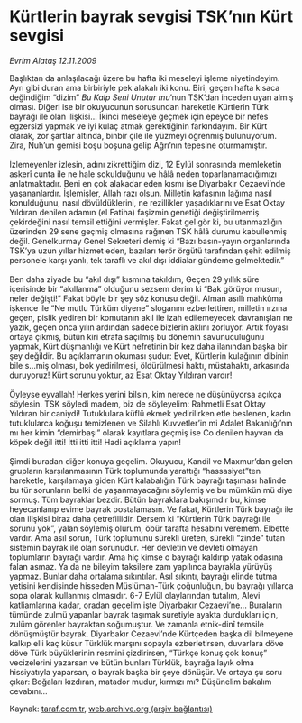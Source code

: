 # Kürtlerin bayrak sevgisi TSK’nın Kürt sevgisi

*Evrim Alataş 12.11.2009*

<div class="yazi">Başlıktan da anlaşılacağı üzere bu hafta iki meseleyi işleme niyetindeyim. Ayrı gibi duran ama birbiriyle pek alakalı iki konu. Biri, geçen hafta kısaca değindiğim “dizim” <i>Bu Kalp Seni Unutur mu</i>’nun TSK’dan inceden uyarı almış olması. Diğeri ise bir okuyucunun sorusundan hareketle Kürtlerin Türk bayrağı ile olan ilişkisi... İkinci meseleye geçmek için epeyce bir nefes egzersizi yapmak ve iyi kulaç atmak gerektiğinin farkındayım. Bir Kürt olarak, zor şartlar altında, binbir çile ile yüzmeyi öğrenmiş bulunuyorum. Zira, Nuh’un gemisi boşu boşuna gelip Ağrı’nın tepesine oturmamıştır. <br/><br/>İzlemeyenler izlesin, adını zikrettiğim dizi, 12 Eylül sonrasında memleketin askerî cunta ile ne hale sokulduğunu ve hâlâ neden toparlanamadığımızı anlatmaktadır. Beni en çok alakadar eden kısmı ise Diyarbakır Cezaevi’nde yaşananlardır. İşlemişler, Allah razı olsun. Milletin kafasının lağıma nasıl konulduğunu, nasıl dövüldüklerini, ne rezillikler yaşadıklarını ve Esat Oktay Yıldıran denilen adamın (el Fatiha) faşizmin genetiği değiştirilmemiş çekirdeğini nasıl temsil ettiğini vermişler. Fakat gel gör ki, bu utanmazlığın üzerinden 29 sene geçmiş olmasına rağmen TSK hâlâ durumu kabullenmiş değil. Genelkurmay Genel Sekreteri demiş ki “Bazı basın-yayın organlarında TSK’ya uzun yıllar hizmet eden, bazıları terör örgütü tarafından şehit edilmiş personele karşı yanlı, tek taraflı ve akıl dışı iddialar gündeme gelmektedir.” <br/><br/>Ben daha ziyade bu “akıl dışı” kısmına takıldım, Geçen 29 yıllık süre içerisinde bir “akıllanma” olduğunu sezsem derim ki “Bak görüyor musun, neler değişti!” Fakat böyle bir şey söz konusu değil. Alman asıllı mahkûma işkence ile “Ne mutlu Türküm diyene” sloganını ezberlettiren, milletin ırzına geçen, pislik yediren bir komutanın akıl ile izah edilemeyecek davranışları ne yazık, geçen onca yılın ardından sadece bizlerin aklını zorluyor. Artık foyası ortaya çıkmış, bütün kiri etrafa saçılmış bu dönemin savunuculuğunu yapmak, Kürt düşmanlığı ve Kürt nefretinin bir kez daha ilanından başka bir şey değildir. Bu açıklamanın okuması şudur: Evet, Kürtlerin kulağının dibinin bile s...miş olması, bok yedirilmesi, öldürülmesi haktı, müstahaktı, arkasında duruyoruz! Kürt sorunu yoktur, az Esat Oktay Yıldıran vardır! <br/><br/>Öyleyse eyvallah! Herkes yerini bilsin, kim nerede ne düşünüyorsa açıkça söylesin. TSK söyledi madem, biz de söyleyelim: Rahmetli Esat Oktay Yıldıran bir caniydi! Tutuklulara küflü ekmek yedirilirken etle beslenen, kadın tutuklularca koğuşu temizlenen ve Silahlı Kuvvetler’in mi Adalet Bakanlığı’nın mı her kimin “demirbaşı” olarak kayıtlara geçmiş ise Co denilen hayvan da köpek değil itti! İtti itti itti! Hadi açıklama yapın! <br/><br/>Şimdi buradan diğer konuya geçelim. Okuyucu, Kandil ve Maxmur’dan gelen grupların karşılanmasının Türk toplumunda yarattığı “hassasiyet”ten hareketle, karşılamaya giden Kürt kalabalığın Türk bayrağı taşıması halinde bu tür sorunların belki de yaşanmayacağını söylemiş ve bu mümkün mü diye sormuş. Tüm bayraklar bezdir. Bütün bayraklara bakışımdır bu, kimse heyecanlanıp evime bayrak postalamasın. Ve fakat, Kürtlerin Türk bayrağı ile olan ilişkisi biraz daha çetrefillidir. Dersem ki “Kürtlerin Türk bayrağı ile sorunu yok”, yalan söylemiş olurum, öbür tarafta hesabını veremem. Elbette vardır. Ama asıl sorun, Türk toplumunu sürekli üreten, sürekli “zinde” tutan sistemin bayrak ile olan sorunudur. Her devletin ve devleti olmayan toplumların bayrağı vardır. Ama hiç kimse o bayrağı kaldırıp yatak odasına falan asmaz. Ya da ne bileyim taksilere zam yapılınca bayrakla yürüyüş yapmaz. Bunlar daha ortalama sıkıntılar. Asıl sıkıntı, bayrağı elinde tutma yetisini kendisinde hisseden Müslüman-Türk çoğunluğun, bu bayrağı yıllarca sopa olarak kullanmış olmasıdır. 6-7 Eylül olaylarından tutalım, Alevi katliamlarına kadar, oradan geçelim işte Diyarbakır Cezaevi’ne... Buraların tümünde zulmü yapanlar bayrak taşımak suretiyle ayakta durdukları için, zulüm görenler bayraktan soğumuştur. Ve zamanla etnik-dinî temsile dönüşmüştür bayrak. Diyarbakır Cezaevi’nde Kürtçeden başka dil bilmeyene kalkıp elli kaç küsur Türklük marşını sopayla ezberletirsen, duvarlara döve döve Türk büyüklerinin resmini çizdirirsen, “Türkçe konuş çok konuş” vecizelerini yazarsan ve bütün bunları Türklük, bayrağa layık olma hissiyatıyla yaparsan, o bayrak başka bir şeye dönüşür. Ve ortaya şu soru çıkar: Boğaları kızdıran, matador mudur, kırmızı mı? Düşünelim bakalım cevabını...</div>

Kaynak: [taraf.com.tr](http://taraf.com.tr:80/makale/8449.htm), [web.archive.org (arşiv bağlantısı)](http://web.archive.org/web/20100329040247/http://taraf.com.tr:80/makale/8449.htm)
